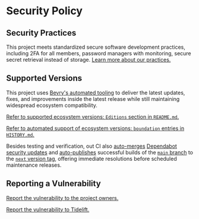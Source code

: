 # Security Policy

## Security Practices

This project meets standardized secure software development practices, including 2FA for all members, password managers with monitoring, secure secret retrieval instead of storage. [Learn more about our practices.](https://tidelift.com/funding/github/npm/@bevry/json)

## Supported Versions

This project uses [Bevry's automated tooling](https://github.com/bevry/boundation) to deliver the latest updates, fixes, and improvements inside the latest release while still maintaining widespread ecosystem compatibility.

[Refer to supported ecosystem versions: `Editions` section in `README.md`.](https://github.com/bevry/json/blob/main/README.md#Editions)

[Refer to automated support of ecosystem versions: `boundation` entries in `HISTORY.md`.](https://github.com/bevry/json/blob/main/HISTORY.md)

Besides testing and verification, out CI also [auto-merges](https://docs.github.com/en/code-security/dependabot/working-with-dependabot/automating-dependabot-with-github-actions) [Dependabot security updates](https://docs.github.com/en/code-security/dependabot/dependabot-security-updates/about-dependabot-security-updates) and [auto-publishes](https://github.com/bevry-actions/npm) successful builds of the [`main` branch](https://github.com/bevry/wait/actions?query=branch%3Amain) to the [`next` version tag](https://www.npmjs.com/package/@bevry/json?activeTab=versions), offering immediate resolutions before scheduled maintenance releases.

## Reporting a Vulnerability

[Report the vulnerability to the project owners.](https://github.com/bevry/json/security/advisories)

[Report the vulnerability to Tidelift.](https://tidelift.com/security)

